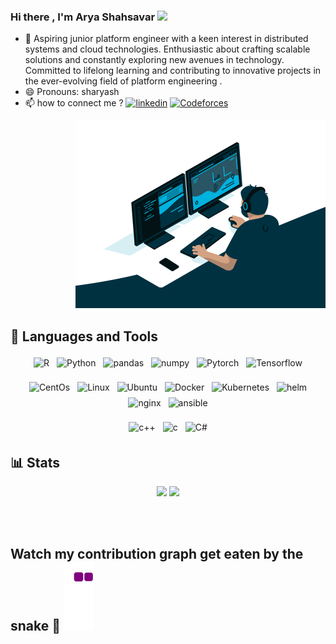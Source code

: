 ### Hi there , I'm Arya Shahsavar <img src="https://media.giphy.com/media/hvRJCLFzcasrR4ia7z/giphy.gif" width="28">
- 🔭 Aspiring junior platform engineer with a keen interest in distributed systems and cloud technologies. Enthusiastic about
crafting scalable solutions and constantly exploring new avenues in technology. Committed to lifelong learning and
contributing to innovative projects in the ever-evolving field of platform engineering .
- 😄 Pronouns: sharyash
- 📫 how to connect me ? 
[![linkedin](https://img.shields.io/badge/LinkedIn-0077B5?style=for-the-badge&logo=linkedin&logoColor=white)](https://www.linkedin.com/in/arya-shahsavar-35687825a/)
[![Codeforces](https://img.shields.io/badge/Codeforces-445f9d?style=for-the-badge&logo=Codeforces&logoColor=white)](https://codeforces.com/profile/sharyash)

<p align="right">
 <img src="./assets/coding.gif" width=400>
</p>

## 🧰 Languages and Tools
<p align="center">
 <img src="https://img.shields.io/badge/R-276DC3?style=for-the-badge&logo=r&logoColor=white" alt="R" height="30"  style="vertical-align:top; margin:4px">  <img src="https://img.shields.io/badge/Python-FFD43B?style=for-the-badge&logo=python&logoColor=blue" alt="Python" height="30" style="vertical-align:top; margin:4px"> 
 <img src="https://img.shields.io/badge/Pandas-2C2D72?style=for-the-badge&logo=pandas&logoColor=white" alt="pandas" height="30"  style="vertical-align:top; margin:4px">
 <img src="https://img.shields.io/badge/Numpy-777BB4?style=for-the-badge&logo=numpy&logoColor=white" alt="numpy" height="30"  style="vertical-align:top; margin:4px">
 <img src="https://img.shields.io/badge/PyTorch-EE4C2C?style=for-the-badge&logo=PyTorch&logoColor=white" alt="Pytorch" height="30"  style="vertical-align:top; margin:4px">
 <img src="https://img.shields.io/badge/TensorFlow-FF6F00?style=for-the-badge&logo=tensorflow&logoColor=white" alt="Tensorflow" height="30"  style="vertical-align:top; margin:4px">
</p>
<p align="center">
<img src="https://img.shields.io/badge/Cent%20OS-262577?style=for-the-badge&logo=CentOS&logoColor=white" alt="CentOs" height="30"  style="vertical-align:top; margin:4px"> 
 <img src="https://img.shields.io/badge/Linux-FCC624?style=for-the-badge&logo=linux&logoColor=black" alt="Linux" height="30"  style="vertical-align:top; margin:4px">
 <img src="https://img.shields.io/badge/Ubuntu-E95420?style=for-the-badge&logo=ubuntu&logoColor=white" alt="Ubuntu" height="30"  style="vertical-align:top; margin:4px">
 <img src="https://img.shields.io/badge/Docker-2CA5E0?style=for-the-badge&logo=docker&logoColor=white" alt="Docker" height="30"  style="vertical-align:top; margin:4px"> 
 <img src="https://img.shields.io/badge/kubernetes-326ce5.svg?&style=for-the-badge&logo=kubernetes&logoColor=white" alt="Kubernetes" height="30"  style="vertical-align:top; margin:4px">
 <img src="https://img.shields.io/badge/Helm-0F1689?style=for-the-badge&logo=Helm&labelColor=0F1689" alt="helm" height="30"  style="vertical-align:top; margin:4px"> 
 <img src="https://img.shields.io/badge/Nginx-009639?style=for-the-badge&logo=nginx&logoColor=white" alt="nginx" height="30"  style="vertical-align:top; margin:4px"> 
 <img src="https://img.shields.io/badge/Ansible-000000?style=for-the-badge&logo=ansible&logoColor=white" alt="ansible" height="30"  style="vertical-align:top; margin:4px">
</p>
<p align="center">
 <img src="https://img.shields.io/badge/C%2B%2B-00599C?style=for-the-badge&logo=c%2B%2B&logoColor=white" alt="c++" height="30"  style="vertical-align:top; margin:4px">
 <img src="https://img.shields.io/badge/C-00599C?style=for-the-badge&logo=c&logoColor=white" alt="c" height="30"  style="vertical-align:top; margin:4px"> 
 <img src="https://img.shields.io/badge/C%23-239120?style=for-the-badge&logo=c-sharp&logoColor=white" alt="C#" height="30"  style="vertical-align:top; margin:4px">
</p>
 
 
## 📊 Stats
<p align="center">
 <img src="https://github-readme-stats.vercel.app/api?username=sharyash81&count_private=true&show_icons=true&theme=react"> <!---434.5---!>
 <!---<img src="https://github-readme-stats.vercel.app/api/top-langs/?username=sharyash81&langs_count=8&layout=compact&theme=react" width=300.5><!---314.5---!>
 <!--- <img src="https://activity-graph.herokuapp.com/graph?username=sharyash81&theme=react" width="396.5"> ---!>
 <img src="https://github-readme-streak-stats.herokuapp.com?user=sharyash81&theme=react"><!---352.5---!>
 </p>

<br></br>
## Watch my contribution graph get eaten by the snake 🐍 <img src="https://github.com/sharyash81/sharyash81/blob/output/github-contribution-grid-snake.gif">


